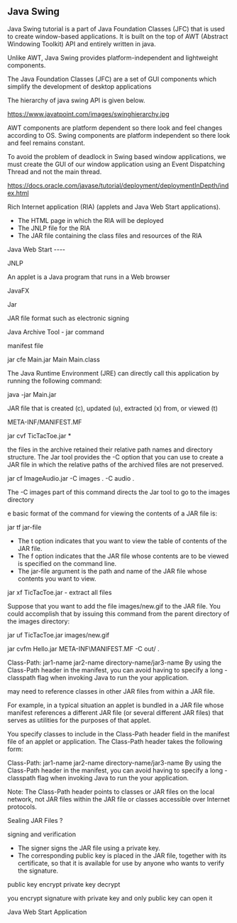 
## Java Swing

Java Swing tutorial is a part of Java Foundation Classes (JFC) that is used to create window-based applications. It is built on the top of AWT (Abstract Windowing Toolkit) API and entirely written in java.

Unlike AWT, Java Swing provides platform-independent and lightweight components.


The Java Foundation Classes (JFC) are a set of GUI components which simplify the development of desktop applications


The hierarchy of java swing API is given below.

https://www.javatpoint.com/images/swinghierarchy.jpg


AWT components are platform dependent so there look and feel changes according to OS. Swing components are platform independent so there look and feel remains constant.


To avoid the problem of deadlock in Swing based window applications, we must create the GUI of our window application using an Event Dispatching Thread and not the main thread. 


https://docs.oracle.com/javase/tutorial/deployment/deploymentInDepth/index.html

Rich Internet application (RIA) (applets and Java Web Start applications).

* The HTML page in which the RIA will be deployed
* The JNLP file for the RIA
* The JAR file containing the class files and resources of the RIA


Java Web Start  ----

JNLP 









An applet is a Java program that runs in a Web browser

JavaFX

Jar

JAR file format such as electronic signing

Java Archive Tool  - jar command


manifest file

jar cfe Main.jar Main Main.class

The Java Runtime Environment (JRE) can directly call this application by running the following command:

java -jar Main.jar

JAR file that is created (c), updated (u), extracted (x) from, or viewed (t)

META-INF/MANIFEST.MF


jar cvf TicTacToe.jar *


the files in the archive retained their relative path names and directory structure. The Jar tool provides the -C option that you can use to create a JAR file in which the relative paths of the archived files are not preserved.

jar cf ImageAudio.jar -C images . -C audio .

The -C images part of this command directs the Jar tool to go to the images directory


e basic format of the command for viewing the contents of a JAR file is:

jar tf jar-file

* The t option indicates that you want to view the table of contents of the JAR file.
* The f option indicates that the JAR file whose contents are to be viewed is specified on the command line.
* The jar-file argument is the path and name of the JAR file whose contents you want to view.

jar xf TicTacToe.jar - extract all files


Suppose that you want to add the file images/new.gif to the JAR file. You could accomplish that by issuing this command from the parent directory of the images directory:

jar uf TicTacToe.jar images/new.gif


jar cvfm Hello.jar META-INF\MANIFEST.MF -C out/ .


Class-Path: jar1-name jar2-name directory-name/jar3-name
By using the Class-Path header in the manifest, you can avoid having to specify a long -classpath flag when invoking Java to run the your application.


may need to reference classes in other JAR files from within a JAR file.

For example, in a typical situation an applet is bundled in a JAR file whose manifest references a different JAR file (or several different JAR files) that serves as utilities for the purposes of that applet.

You specify classes to include in the Class-Path header field in the manifest file of an applet or application. The Class-Path header takes the following form:

Class-Path: jar1-name jar2-name directory-name/jar3-name
By using the Class-Path header in the manifest, you can avoid having to specify a long -classpath flag when invoking Java to run the your application.

Note: The Class-Path header points to classes or JAR files on the local network, not JAR files within the JAR file or classes accessible over Internet protocols.


Sealing JAR Files ?


signing and verification

* The signer signs the JAR file using a private key.
* The corresponding public key is placed in the JAR file, together with its certificate, so that it is available for use by anyone who wants to verify the signature.

public key encrypt 
private key decrypt

you encrypt signature with private key and only public key can open it



Java Web Start Application

